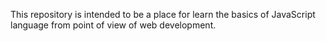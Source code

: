 This repository is intended to be a place for learn the basics of JavaScript language
from point of view of web development.
